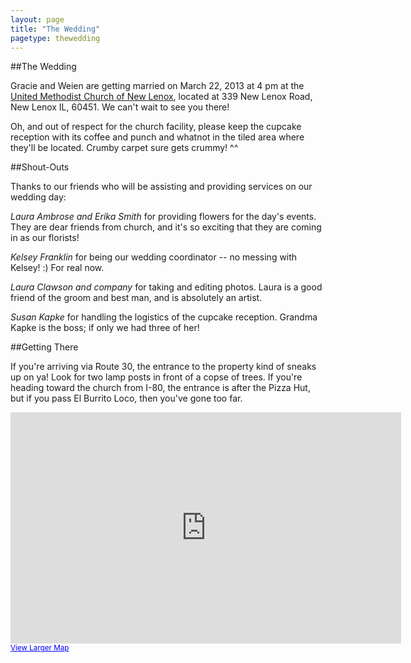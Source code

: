 ```yaml
---
layout: page
title: "The Wedding"
pagetype: thewedding
---
```


##The Wedding

Gracie and Weien are getting married on March 22, 2013 at 4 pm at the [United Methodist Church of New Lenox](http://www.umcnl.com/37993.html), located at 339 New Lenox Road, New Lenox IL, 60451. We can't wait to see you there!

Oh, and out of respect for the church facility, please keep the cupcake reception with its coffee and punch and whatnot in the tiled area where they'll be located. Crumby carpet sure gets crummy! ^^

##Shout-Outs

Thanks to our friends who will be assisting and providing services on our wedding day:

*Laura Ambrose and Erika Smith* for providing flowers for the day's events. They are dear friends from church, and it's so exciting that they are coming in as our florists!

*Kelsey Franklin* for being our wedding coordinator -- no messing with Kelsey! :) For real now.

*Laura Clawson and company* for taking and editing photos. Laura is a good friend of the groom and best man, and is absolutely an artist.

*Susan Kapke* for handling the logistics of the cupcake reception. Grandma Kapke is the boss; if only we had three of her!


##Getting There

If you're arriving via Route 30, the entrance to the property kind of sneaks up on ya! Look for two lamp posts in front of a copse of trees. If you're heading toward the church from I-80, the entrance is after the Pizza Hut, but if you pass El Burrito Loco, then you've gone too far.

<iframe width="625" height="370" frameborder="0" scrolling="no" marginheight="0" marginwidth="0" src="https://maps.google.com/maps?f=q&amp;source=s_q&amp;hl=en&amp;geocode=&amp;q=United+Methodist+Church+New+Lenox&amp;aq=&amp;sll=41.514563,-87.970018&amp;sspn=0.006033,0.012853&amp;ie=UTF8&amp;hq=United+Methodist+Church+New+Lenox&amp;hnear=&amp;t=m&amp;ll=41.538137,-87.961349&amp;spn=0.089944,0.145912&amp;z=12&amp;output=embed"></iframe><br /><small><a href="https://maps.google.com/maps?f=q&amp;source=embed&amp;hl=en&amp;geocode=&amp;q=United+Methodist+Church+New+Lenox&amp;aq=&amp;sll=41.514563,-87.970018&amp;sspn=0.006033,0.012853&amp;ie=UTF8&amp;hq=United+Methodist+Church+New+Lenox&amp;hnear=&amp;t=m&amp;ll=41.538137,-87.961349&amp;spn=0.089944,0.145912&amp;z=12" style="color:#0000FF;text-align:left">View Larger Map</a></small>
